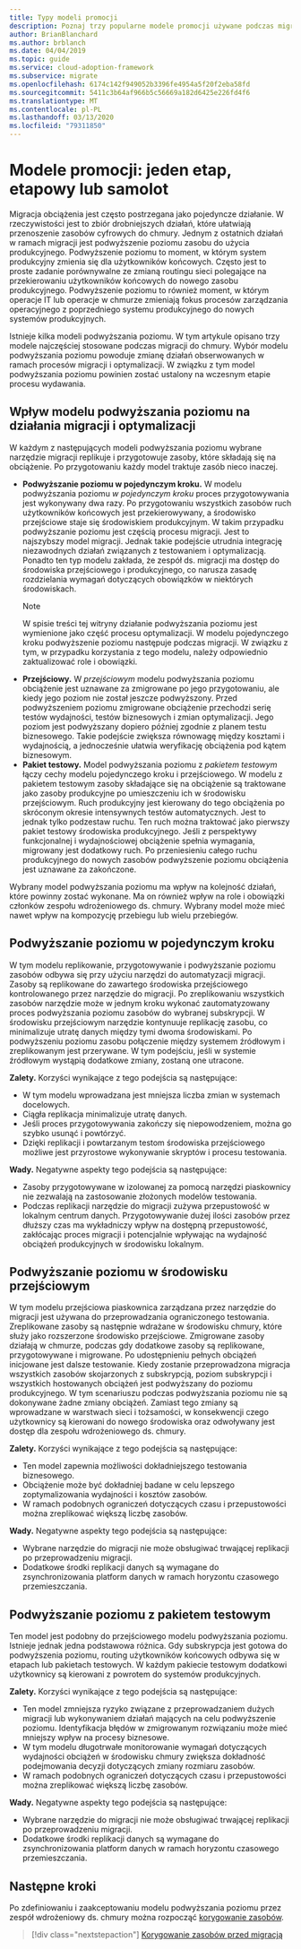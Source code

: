 ```yaml
---
title: Typy modeli promocji
description: Poznaj trzy popularne modele promocji używane podczas migracji do chmury oraz sposób, w jaki wybór modelu wpływa na działania widoczne w ramach migracji i optymalizacji procesów.
author: BrianBlanchard
ms.author: brblanch
ms.date: 04/04/2019
ms.topic: guide
ms.service: cloud-adoption-framework
ms.subservice: migrate
ms.openlocfilehash: 6174c142f949052b3396fe4954a5f20f2eba58fd
ms.sourcegitcommit: 5411c3b64af966b5c56669a182d6425e226fd4f6
ms.translationtype: MT
ms.contentlocale: pl-PL
ms.lasthandoff: 03/13/2020
ms.locfileid: "79311850"
---
```

# <a name="promotion-models-single-step-staged-or-flight"></a>Modele promocji: jeden etap, etapowy lub samolot

Migracja obciążenia jest często postrzegana jako pojedyncze działanie. W rzeczywistości jest to zbiór drobniejszych działań, które ułatwiają przenoszenie zasobów cyfrowych do chmury. Jednym z ostatnich działań w ramach migracji jest podwyższenie poziomu zasobu do użycia produkcyjnego. Podwyższenie poziomu to moment, w którym system produkcyjny zmienia się dla użytkowników końcowych. Często jest to proste zadanie porównywalne ze zmianą routingu sieci polegające na przekierowaniu użytkowników końcowych do nowego zasobu produkcyjnego. Podwyższenie poziomu to również moment, w którym operacje IT lub operacje w chmurze zmieniają fokus procesów zarządzania operacyjnego z poprzedniego systemu produkcyjnego do nowych systemów produkcyjnych.

Istnieje kilka modeli podwyższania poziomu. W tym artykule opisano trzy modele najczęściej stosowane podczas migracji do chmury. Wybór modelu podwyższania poziomu powoduje zmianę działań obserwowanych w ramach procesów migracji i optymalizacji. W związku z tym model podwyższania poziomu powinien zostać ustalony na wczesnym etapie procesu wydawania.

## <a name="impact-of-promotion-model-on-migrate-and-optimize-activities"></a>Wpływ modelu podwyższania poziomu na działania migracji i optymalizacji

W każdym z następujących modeli podwyższania poziomu wybrane narzędzie migracji replikuje i przygotowuje zasoby, które składają się na obciążenie. Po przygotowaniu każdy model traktuje zasób nieco inaczej.

- **Podwyższanie poziomu w pojedynczym kroku.** W modelu podwyższania poziomu *w pojedynczym kroku* proces przygotowywania jest wykonywany dwa razy. Po przygotowaniu wszystkich zasobów ruch użytkowników końcowych jest przekierowywany, a środowisko przejściowe staje się środowiskiem produkcyjnym. W takim przypadku podwyższanie poziomu jest częścią procesu migracji. Jest to najszybszy model migracji. Jednak takie podejście utrudnia integrację niezawodnych działań związanych z testowaniem i optymalizacją. Ponadto ten typ modelu zakłada, że zespół ds. migracji ma dostęp do środowiska przejściowego i produkcyjnego, co narusza zasadę rozdzielania wymagań dotyczących obowiązków w niektórych środowiskach.
  > [!NOTE]
  >W spisie treści tej witryny działanie podwyższania poziomu jest wymienione jako część procesu optymalizacji. W modelu pojedynczego kroku podwyższenie poziomu następuje podczas migracji. W związku z tym, w przypadku korzystania z tego modelu, należy odpowiednio zaktualizować role i obowiązki.
- **Przejściowy.** W *przejściowym* modelu podwyższania poziomu obciążenie jest uznawane za zmigrowane po jego przygotowaniu, ale kiedy jego poziom nie został jeszcze podwyższony. Przed podwyższeniem poziomu zmigrowane obciążenie przechodzi serię testów wydajności, testów biznesowych i zmian optymalizacji. Jego poziom jest podwyższany dopiero później zgodnie z planem testu biznesowego. Takie podejście zwiększa równowagę między kosztami i wydajnością, a jednocześnie ułatwia weryfikację obciążenia pod kątem biznesowym.
- **Pakiet testowy.** Model podwyższania poziomu z *pakietem testowym* łączy cechy modelu pojedynczego kroku i przejściowego. W modelu z pakietem testowym zasoby składające się na obciążenie są traktowane jako zasoby produkcyjne po umieszczeniu ich w środowisku przejściowym. Ruch produkcyjny jest kierowany do tego obciążenia po skróconym okresie intensywnych testów automatycznych. Jest to jednak tylko podzestaw ruchu. Ten ruch można traktować jako pierwszy pakiet testowy środowiska produkcyjnego. Jeśli z perspektywy funkcjonalnej i wydajnościowej obciążenie spełnia wymagania, migrowany jest dodatkowy ruch. Po przeniesieniu całego ruchu produkcyjnego do nowych zasobów podwyższenie poziomu obciążenia jest uznawane za zakończone.

Wybrany model podwyższania poziomu ma wpływ na kolejność działań, które powinny zostać wykonane. Ma on również wpływ na role i obowiązki członków zespołu wdrożeniowego ds. chmury. Wybrany model może mieć nawet wpływ na kompozycję przebiegu lub wielu przebiegów.

## <a name="single-step-promotion"></a>Podwyższanie poziomu w pojedynczym kroku

W tym modelu replikowanie, przygotowywanie i podwyższanie poziomu zasobów odbywa się przy użyciu narzędzi do automatyzacji migracji. Zasoby są replikowane do zawartego środowiska przejściowego kontrolowanego przez narzędzie do migracji. Po zreplikowaniu wszystkich zasobów narzędzie może w jednym kroku wykonać zautomatyzowany proces podwyższania poziomu zasobów do wybranej subskrypcji. W środowisku przejściowym narzędzie kontynuuje replikację zasobu, co minimalizuje utratę danych między tymi dwoma środowiskami. Po podwyższeniu poziomu zasobu połączenie między systemem źródłowym i zreplikowanym jest przerywane. W tym podejściu, jeśli w systemie źródłowym wystąpią dodatkowe zmiany, zostaną one utracone.

**Zalety.** Korzyści wynikające z tego podejścia są następujące:

- W tym modelu wprowadzana jest mniejsza liczba zmian w systemach docelowych.
- Ciągła replikacja minimalizuje utratę danych.
- Jeśli proces przygotowywania zakończy się niepowodzeniem, można go szybko usunąć i powtórzyć.
- Dzięki replikacji i powtarzanym testom środowiska przejściowego możliwe jest przyrostowe wykonywanie skryptów i procesu testowania.

**Wady.** Negatywne aspekty tego podejścia są następujące:

- Zasoby przygotowywane w izolowanej za pomocą narzędzi piaskownicy nie zezwalają na zastosowanie złożonych modelów testowania.
- Podczas replikacji narzędzie do migracji zużywa przepustowość w lokalnym centrum danych. Przygotowywanie dużej ilości zasobów przez dłuższy czas ma wykładniczy wpływ na dostępną przepustowość, zakłócając proces migracji i potencjalnie wpływając na wydajność obciążeń produkcyjnych w środowisku lokalnym.

## <a name="staged-promotion"></a>Podwyższanie poziomu w środowisku przejściowym

W tym modelu przejściowa piaskownica zarządzana przez narzędzie do migracji jest używana do przeprowadzania ograniczonego testowania. Zreplikowane zasoby są następnie wdrażane w środowisku chmury, które służy jako rozszerzone środowisko przejściowe. Zmigrowane zasoby działają w chmurze, podczas gdy dodatkowe zasoby są replikowane, przygotowywane i migrowane. Po udostępnieniu pełnych obciążeń inicjowane jest dalsze testowanie. Kiedy zostanie przeprowadzona migracja wszystkich zasobów skojarzonych z subskrypcją, poziom subskrypcji i wszystkich hostowanych obciążeń jest podwyższany do poziomu produkcyjnego. W tym scenariuszu podczas podwyższania poziomu nie są dokonywane żadne zmiany obciążeń. Zamiast tego zmiany są wprowadzane w warstwach sieci i tożsamości, w konsekwencji czego użytkownicy są kierowani do nowego środowiska oraz odwoływany jest dostęp dla zespołu wdrożeniowego ds. chmury.

**Zalety.** Korzyści wynikające z tego podejścia są następujące:

- Ten model zapewnia możliwości dokładniejszego testowania biznesowego.
- Obciążenie może być dokładniej badane w celu lepszego zoptymalizowania wydajności i kosztów zasobów.
- W ramach podobnych ograniczeń dotyczących czasu i przepustowości można zreplikować większą liczbę zasobów.

**Wady.** Negatywne aspekty tego podejścia są następujące:

- Wybrane narzędzie do migracji nie może obsługiwać trwającej replikacji po przeprowadzeniu migracji.
- Dodatkowe środki replikacji danych są wymagane do zsynchronizowania platform danych w ramach horyzontu czasowego przemieszczania.

## <a name="flight-promotion"></a>Podwyższanie poziomu z pakietem testowym

Ten model jest podobny do przejściowego modelu podwyższania poziomu. Istnieje jednak jedna podstawowa różnica. Gdy subskrypcja jest gotowa do podwyższenia poziomu, routing użytkowników końcowych odbywa się w etapach lub pakietach testowych. W każdym pakiecie testowym dodatkowi użytkownicy są kierowani z powrotem do systemów produkcyjnych.

**Zalety.** Korzyści wynikające z tego podejścia są następujące:

- Ten model zmniejsza ryzyko związane z przeprowadzaniem dużych migracji lub wykonywaniem działań mających na celu podwyższenie poziomu. Identyfikacja błędów w zmigrowanym rozwiązaniu może mieć mniejszy wpływ na procesy biznesowe.
- W tym modelu długotrwałe monitorowanie wymagań dotyczących wydajności obciążeń w środowisku chmury zwiększa dokładność podejmowania decyzji dotyczących zmiany rozmiaru zasobów.
- W ramach podobnych ograniczeń dotyczących czasu i przepustowości można zreplikować większą liczbę zasobów.

**Wady.** Negatywne aspekty tego podejścia są następujące:

- Wybrane narzędzie do migracji nie może obsługiwać trwającej replikacji po przeprowadzeniu migracji.
- Dodatkowe środki replikacji danych są wymagane do zsynchronizowania platform danych w ramach horyzontu czasowego przemieszczania.

## <a name="next-steps"></a>Następne kroki

Po zdefiniowaniu i zaakceptowaniu modelu podwyższania poziomu przez zespół wdrożeniowy ds. chmury można rozpocząć [korygowanie zasobów](./remediate.md).

> [!div class="nextstepaction"]
> [Korygowanie zasobów przed migracją](./remediate.md)

